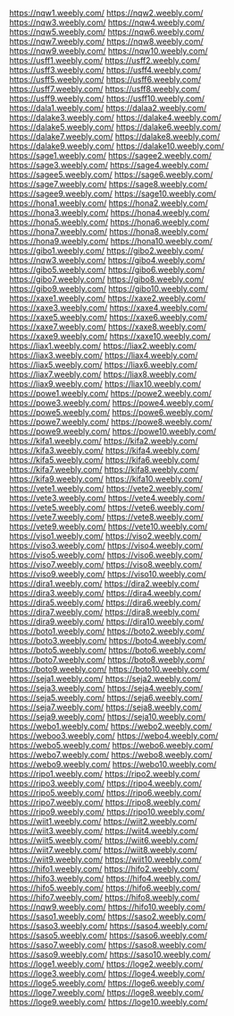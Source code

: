 <a href="https://nqw1.weebly.com/">https://nqw1.weebly.com/</a>
<a href="https://nqw2.weebly.com/">https://nqw2.weebly.com/</a>
<a href="https://nqw3.weebly.com/">https://nqw3.weebly.com/</a>
<a href="https://nqw4.weebly.com/">https://nqw4.weebly.com/</a>
<a href="https://nqw5.weebly.com/">https://nqw5.weebly.com/</a>
<a href="https://nqw6.weebly.com/">https://nqw6.weebly.com/</a>
<a href="https://nqw7.weebly.com/">https://nqw7.weebly.com/</a>
<a href="https://nqw8.weebly.com/">https://nqw8.weebly.com/</a>
<a href="https://nqw9.weebly.com/">https://nqw9.weebly.com/</a>
<a href="https://nqw10.weebly.com/">https://nqw10.weebly.com/</a>
<a href="https://usff1.weebly.com/">https://usff1.weebly.com/</a>
<a href="https://usff2.weebly.com/">https://usff2.weebly.com/</a>
<a href="https://usff3.weebly.com/">https://usff3.weebly.com/</a>
<a href="https://usff4.weebly.com/">https://usff4.weebly.com/</a>
<a href="https://usff5.weebly.com/">https://usff5.weebly.com/</a>
<a href="https://usff6.weebly.com/">https://usff6.weebly.com/</a>
<a href="https://usff7.weebly.com/">https://usff7.weebly.com/</a>
<a href="https://usff8.weebly.com/">https://usff8.weebly.com/</a>
<a href="https://usff9.weebly.com/">https://usff9.weebly.com/</a>
<a href="https://usff10.weebly.com/">https://usff10.weebly.com/</a>
<a href="https://dala1.weebly.com/">https://dala1.weebly.com/</a>
<a href="https://dalaa2.weebly.com/">https://dalaa2.weebly.com/</a>
<a href="https://dalake3.weebly.com/">https://dalake3.weebly.com/</a>
<a href="https://dalake4.weebly.com/">https://dalake4.weebly.com/</a>
<a href="https://dalake5.weebly.com/">https://dalake5.weebly.com/</a>
<a href="https://dalake6.weebly.com/">https://dalake6.weebly.com/</a>
<a href="https://dalake7.weebly.com/">https://dalake7.weebly.com/</a>
<a href="https://dalake8.weebly.com/">https://dalake8.weebly.com/</a>
<a href="https://dalake9.weebly.com/">https://dalake9.weebly.com/</a>
<a href="https://dalake10.weebly.com/">https://dalake10.weebly.com/</a>
<a href="https://sage1.weebly.com/">https://sage1.weebly.com/</a>
<a href="https://sagee2.weebly.com/">https://sagee2.weebly.com/</a>
<a href="https://sage3.weebly.com/">https://sage3.weebly.com/</a>
<a href="https://sage4.weebly.com/">https://sage4.weebly.com/</a>
<a href="https://sagee5.weebly.com/">https://sagee5.weebly.com/</a>
<a href="https://sage6.weebly.com/">https://sage6.weebly.com/</a>
<a href="https://sage7.weebly.com/">https://sage7.weebly.com/</a>
<a href="https://sage8.weebly.com/">https://sage8.weebly.com/</a>
<a href="https://sagee9.weebly.com/">https://sagee9.weebly.com/</a>
<a href="https://sage10.weebly.com/">https://sage10.weebly.com/</a>
<a href="https://hona1.weebly.com/">https://hona1.weebly.com/</a>
<a href="https://hona2.weebly.com/">https://hona2.weebly.com/</a>
<a href="https://hona3.weebly.com/">https://hona3.weebly.com/</a>
<a href="https://hona4.weebly.com/">https://hona4.weebly.com/</a>
<a href="https://hona5.weebly.com/">https://hona5.weebly.com/</a>
<a href="https://hona6.weebly.com/">https://hona6.weebly.com/</a>
<a href="https://hona7.weebly.com/">https://hona7.weebly.com/</a>
<a href="https://hona8.weebly.com/">https://hona8.weebly.com/</a>
<a href="https://hona9.weebly.com/">https://hona9.weebly.com/</a>
<a href="https://hona10.weebly.com/">https://hona10.weebly.com/</a>
<a href="https://gibo1.weebly.com/">https://gibo1.weebly.com/</a>
<a href="https://gibo2.weebly.com/">https://gibo2.weebly.com/</a>
<a href="https://nqw3.weebly.com/">https://nqw3.weebly.com/</a>
<a href="https://gibo4.weebly.com/">https://gibo4.weebly.com/</a>
<a href="https://gibo5.weebly.com/">https://gibo5.weebly.com/</a>
<a href="https://gibo6.weebly.com/">https://gibo6.weebly.com/</a>
<a href="https://gibo7.weebly.com/">https://gibo7.weebly.com/</a>
<a href="https://gibo8.weebly.com/">https://gibo8.weebly.com/</a>
<a href="https://gibo9.weebly.com/">https://gibo9.weebly.com/</a>
<a href="https://gibo10.weebly.com/">https://gibo10.weebly.com/</a>
<a href="https://xaxe1.weebly.com/">https://xaxe1.weebly.com/</a>
<a href="https://xaxe2.weebly.com/">https://xaxe2.weebly.com/</a>
<a href="https://xaxe3.weebly.com/">https://xaxe3.weebly.com/</a>
<a href="https://xaxe4.weebly.com/">https://xaxe4.weebly.com/</a>
<a href="https://xaxe5.weebly.com/">https://xaxe5.weebly.com/</a>
<a href="https://xaxe6.weebly.com/">https://xaxe6.weebly.com/</a>
<a href="https://xaxe7.weebly.com/">https://xaxe7.weebly.com/</a>
<a href="https://xaxe8.weebly.com/">https://xaxe8.weebly.com/</a>
<a href="https://xaxe9.weebly.com/">https://xaxe9.weebly.com/</a>
<a href="https://xaxe10.weebly.com/">https://xaxe10.weebly.com/</a>
<a href="https://liax1.weebly.com/">https://liax1.weebly.com/</a>
<a href="https://liax2.weebly.com/">https://liax2.weebly.com/</a>
<a href="https://liax3.weebly.com/">https://liax3.weebly.com/</a>
<a href="https://liax4.weebly.com/">https://liax4.weebly.com/</a>
<a href="https://liax5.weebly.com/">https://liax5.weebly.com/</a>
<a href="https://liax6.weebly.com/">https://liax6.weebly.com/</a>
<a href="https://liax7.weebly.com/">https://liax7.weebly.com/</a>
<a href="https://liax8.weebly.com/">https://liax8.weebly.com/</a>
<a href="https://liax9.weebly.com/">https://liax9.weebly.com/</a>
<a href="https://liax10.weebly.com/">https://liax10.weebly.com/</a>
<a href="https://powe1.weebly.com/">https://powe1.weebly.com/</a>
<a href="https://powe2.weebly.com/">https://powe2.weebly.com/</a>
<a href="https://powe3.weebly.com/">https://powe3.weebly.com/</a>
<a href="https://powe4.weebly.com/">https://powe4.weebly.com/</a>
<a href="https://powe5.weebly.com/">https://powe5.weebly.com/</a>
<a href="https://powe6.weebly.com/">https://powe6.weebly.com/</a>
<a href="https://powe7.weebly.com/">https://powe7.weebly.com/</a>
<a href="https://powe8.weebly.com/">https://powe8.weebly.com/</a>
<a href="https://powe9.weebly.com/">https://powe9.weebly.com/</a>
<a href="https://powe10.weebly.com/">https://powe10.weebly.com/</a>
<a href="https://kifa1.weebly.com/">https://kifa1.weebly.com/</a>
<a href="https://kifa2.weebly.com/">https://kifa2.weebly.com/</a>
<a href="https://kifa3.weebly.com/">https://kifa3.weebly.com/</a>
<a href="https://kifa4.weebly.com/">https://kifa4.weebly.com/</a>
<a href="https://kifa5.weebly.com/">https://kifa5.weebly.com/</a>
<a href="https://kifa6.weebly.com/">https://kifa6.weebly.com/</a>
<a href="https://kifa7.weebly.com/">https://kifa7.weebly.com/</a>
<a href="https://kifa8.weebly.com/">https://kifa8.weebly.com/</a>
<a href="https://kifa9.weebly.com/">https://kifa9.weebly.com/</a>
<a href="https://kifa10.weebly.com/">https://kifa10.weebly.com/</a>
<a href="https://vete1.weebly.com/">https://vete1.weebly.com/</a>
<a href="https://vete2.weebly.com/">https://vete2.weebly.com/</a>
<a href="https://vete3.weebly.com/">https://vete3.weebly.com/</a>
<a href="https://vete4.weebly.com/">https://vete4.weebly.com/</a>
<a href="https://vete5.weebly.com/">https://vete5.weebly.com/</a>
<a href="https://vete6.weebly.com/">https://vete6.weebly.com/</a>
<a href="https://vete7.weebly.com/">https://vete7.weebly.com/</a>
<a href="https://vete8.weebly.com/">https://vete8.weebly.com/</a>
<a href="https://vete9.weebly.com/">https://vete9.weebly.com/</a>
<a href="https://vete10.weebly.com/">https://vete10.weebly.com/</a>
<a href="https://viso1.weebly.com/">https://viso1.weebly.com/</a>
<a href="https://viso2.weebly.com/">https://viso2.weebly.com/</a>
<a href="https://viso3.weebly.com/">https://viso3.weebly.com/</a>
<a href="https://viso4.weebly.com/">https://viso4.weebly.com/</a>
<a href="https://viso5.weebly.com/">https://viso5.weebly.com/</a>
<a href="https://viso6.weebly.com/">https://viso6.weebly.com/</a>
<a href="https://viso7.weebly.com/">https://viso7.weebly.com/</a>
<a href="https://viso8.weebly.com/">https://viso8.weebly.com/</a>
<a href="https://viso9.weebly.com/">https://viso9.weebly.com/</a>
<a href="https://viso10.weebly.com/">https://viso10.weebly.com/</a>
<a href="https://dira1.weebly.com/">https://dira1.weebly.com/</a>
<a href="https://dira2.weebly.com/">https://dira2.weebly.com/</a>
<a href="https://dira3.weebly.com/">https://dira3.weebly.com/</a>
<a href="https://dira4.weebly.com/">https://dira4.weebly.com/</a>
<a href="https://dira5.weebly.com/">https://dira5.weebly.com/</a>
<a href="https://dira6.weebly.com/">https://dira6.weebly.com/</a>
<a href="https://dira7.weebly.com/">https://dira7.weebly.com/</a>
<a href="https://dira8.weebly.com/">https://dira8.weebly.com/</a>
<a href="https://dira9.weebly.com/">https://dira9.weebly.com/</a>
<a href="https://dira10.weebly.com/">https://dira10.weebly.com/</a>
<a href="https://boto1.weebly.com/">https://boto1.weebly.com/</a>
<a href="https://boto2.weebly.com/">https://boto2.weebly.com/</a>
<a href="https://boto3.weebly.com/">https://boto3.weebly.com/</a>
<a href="https://boto4.weebly.com/">https://boto4.weebly.com/</a>
<a href="https://boto5.weebly.com/">https://boto5.weebly.com/</a>
<a href="https://boto6.weebly.com/">https://boto6.weebly.com/</a>
<a href="https://boto7.weebly.com/">https://boto7.weebly.com/</a>
<a href="https://boto8.weebly.com/">https://boto8.weebly.com/</a>
<a href="https://boto9.weebly.com/">https://boto9.weebly.com/</a>
<a href="https://boto10.weebly.com/">https://boto10.weebly.com/</a>
<a href="https://seja1.weebly.com/">https://seja1.weebly.com/</a>
<a href="https://seja2.weebly.com/">https://seja2.weebly.com/</a>
<a href="https://seja3.weebly.com/">https://seja3.weebly.com/</a>
<a href="https://seja4.weebly.com/">https://seja4.weebly.com/</a>
<a href="https://seja5.weebly.com/">https://seja5.weebly.com/</a>
<a href="https://seja6.weebly.com/">https://seja6.weebly.com/</a>
<a href="https://seja7.weebly.com/">https://seja7.weebly.com/</a>
<a href="https://seja8.weebly.com/">https://seja8.weebly.com/</a>
<a href="https://seja9.weebly.com/">https://seja9.weebly.com/</a>
<a href="https://seja10.weebly.com/">https://seja10.weebly.com/</a>
<a href="https://webo1.weebly.com/">https://webo1.weebly.com/</a>
<a href="https://webo2.weebly.com/">https://webo2.weebly.com/</a>
<a href="https://weboo3.weebly.com/">https://weboo3.weebly.com/</a>
<a href="https://webo4.weebly.com/">https://webo4.weebly.com/</a>
<a href="https://webo5.weebly.com/">https://webo5.weebly.com/</a>
<a href="https://webo6.weebly.com/">https://webo6.weebly.com/</a>
<a href="https://webo7.weebly.com/">https://webo7.weebly.com/</a>
<a href="https://webo8.weebly.com/">https://webo8.weebly.com/</a>
<a href="https://webo9.weebly.com/">https://webo9.weebly.com/</a>
<a href="https://webo10.weebly.com/">https://webo10.weebly.com/</a>
<a href="https://ripo1.weebly.com/">https://ripo1.weebly.com/</a>
<a href="https://ripo2.weebly.com/">https://ripo2.weebly.com/</a>
<a href="https://ripo3.weebly.com/">https://ripo3.weebly.com/</a>
<a href="https://ripo4.weebly.com/">https://ripo4.weebly.com/</a>
<a href="https://ripo5.weebly.com/">https://ripo5.weebly.com/</a>
<a href="https://ripo6.weebly.com/">https://ripo6.weebly.com/</a>
<a href="https://ripo7.weebly.com/">https://ripo7.weebly.com/</a>
<a href="https://ripo8.weebly.com/">https://ripo8.weebly.com/</a>
<a href="https://ripo9.weebly.com/">https://ripo9.weebly.com/</a>
<a href="https://ripo10.weebly.com/">https://ripo10.weebly.com/</a>
<a href="https://wiit1.weebly.com/">https://wiit1.weebly.com/</a>
<a href="https://wiit2.weebly.com/">https://wiit2.weebly.com/</a>
<a href="https://wiit3.weebly.com/">https://wiit3.weebly.com/</a>
<a href="https://wiit4.weebly.com/">https://wiit4.weebly.com/</a>
<a href="https://wiit5.weebly.com/">https://wiit5.weebly.com/</a>
<a href="https://wiit6.weebly.com/">https://wiit6.weebly.com/</a>
<a href="https://wiit7.weebly.com/">https://wiit7.weebly.com/</a>
<a href="https://wiit8.weebly.com/">https://wiit8.weebly.com/</a>
<a href="https://wiit9.weebly.com/">https://wiit9.weebly.com/</a>
<a href="https://wiit10.weebly.com/">https://wiit10.weebly.com/</a>
<a href="https://hifo1.weebly.com/">https://hifo1.weebly.com/</a>
<a href="https://hifo2.weebly.com/">https://hifo2.weebly.com/</a>
<a href="https://hifo3.weebly.com/">https://hifo3.weebly.com/</a>
<a href="https://hifo4.weebly.com/">https://hifo4.weebly.com/</a>
<a href="https://hifo5.weebly.com/">https://hifo5.weebly.com/</a>
<a href="https://hifo6.weebly.com/">https://hifo6.weebly.com/</a>
<a href="https://hifo7.weebly.com/">https://hifo7.weebly.com/</a>
<a href="https://hifo8.weebly.com/">https://hifo8.weebly.com/</a>
<a href="https://nqw9.weebly.com/">https://nqw9.weebly.com/</a>
<a href="https://hifo10.weebly.com/">https://hifo10.weebly.com/</a>
<a href="https://saso1.weebly.com/">https://saso1.weebly.com/</a>
<a href="https://saso2.weebly.com/">https://saso2.weebly.com/</a>
<a href="https://saso3.weebly.com/">https://saso3.weebly.com/</a>
<a href="https://saso4.weebly.com/">https://saso4.weebly.com/</a>
<a href="https://saso5.weebly.com/">https://saso5.weebly.com/</a>
<a href="https://saso6.weebly.com/">https://saso6.weebly.com/</a>
<a href="https://saso7.weebly.com/">https://saso7.weebly.com/</a>
<a href="https://saso8.weebly.com/">https://saso8.weebly.com/</a>
<a href="https://saso9.weebly.com/">https://saso9.weebly.com/</a>
<a href="https://saso10.weebly.com/">https://saso10.weebly.com/</a>
<a href="https://loge1.weebly.com/">https://loge1.weebly.com/</a>
<a href="https://loge2.weebly.com/">https://loge2.weebly.com/</a>
<a href="https://loge3.weebly.com/">https://loge3.weebly.com/</a>
<a href="https://loge4.weebly.com/">https://loge4.weebly.com/</a>
<a href="https://loge5.weebly.com/">https://loge5.weebly.com/</a>
<a href="https://loge6.weebly.com/">https://loge6.weebly.com/</a>
<a href="https://loge7.weebly.com/">https://loge7.weebly.com/</a>
<a href="https://loge8.weebly.com/">https://loge8.weebly.com/</a>
<a href="https://loge9.weebly.com/">https://loge9.weebly.com/</a>
<a href="https://loge10.weebly.com/">https://loge10.weebly.com/</a>
